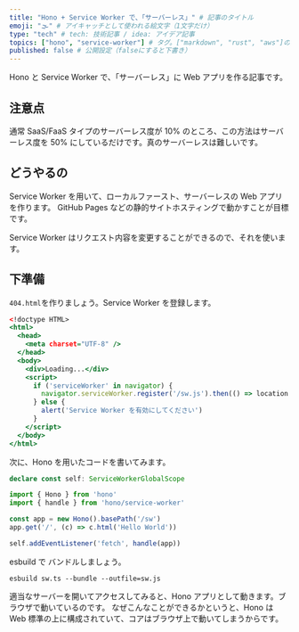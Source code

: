 ```yaml
---
title: "Hono + Service Worker で、「サーバーレス」" # 記事のタイトル
emoji: "🌫️" # アイキャッチとして使われる絵文字（1文字だけ）
type: "tech" # tech: 技術記事 / idea: アイデア記事
topics: ["hono", "service-worker"] # タグ。["markdown", "rust", "aws"]のように指定する
published: false # 公開設定（falseにすると下書き）
---
```

Hono と Service Worker で、「サーバーレス」に Web アプリを作る記事です。

## 注意点

通常 SaaS/FaaS タイプのサーバーレス度が 10% のところ、この方法はサーバーレス度を 50% にしているだけです。真のサーバーレスは難しいです。

## どうやるの

Service Worker を用いて、ローカルファースト、サーバーレスの Web アプリを作ります。
GitHub Pages などの静的サイトホスティングで動かすことが目標です。

Service Worker はリクエスト内容を変更することができるので、それを使います。

## 下準備
`404.html`を作りましょう。Service Worker を登録します。
```html:404.html
<!doctype HTML>
<html>
  <head>
    <meta charset="UTF-8" />
  </head>
  <body>
    <div>Loading...</div>
    <script>
      if ('serviceWorker' in navigator) {
        navigator.serviceWorker.register('/sw.js').then(() => location.reload()).catch(() => alert('エラーが発生しました'))
      } else {
        alert('Service Worker を有効にしてください')
      }
    </script>
  </body>
</html>
```

次に、Hono を用いたコードを書いてみます。
```ts:sw.ts
declare const self: ServiceWorkerGlobalScope

import { Hono } from 'hono'
import { handle } from 'hono/service-worker'

const app = new Hono().basePath('/sw')
app.get('/', (c) => c.html('Hello World'))

self.addEventListener('fetch', handle(app))
```

esbuild で バンドルしましょう。
```shell
esbuild sw.ts --bundle --outfile=sw.js
```

適当なサーバーを開いてアクセスしてみると、Hono アプリとして動きます。ブラウザで動いているのです。
なぜこんなことができるかというと、Hono は Web 標準の上に構成されていて、コアはブラウザ上で動いてしまうからです。

